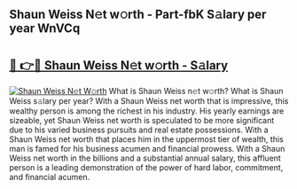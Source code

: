## Shaun Weiss N𝚎t w𝚘rth - Part-fbK S𝚊lary per year WnVCq

# <h2><a href="http://gc00s2.nevu.top/?p=Shaun+Weiss">🔗 👉🔴 Shaun Weiss N𝚎t w𝚘rth - S𝚊lary</a></h2>

[![Shaun Weiss N𝚎t W𝚘rth](https://i.imgur.com/EBH3L9S.jpeg)](http://gc00s2.nevu.top/?p=Shaun+Weiss)
What is Shaun Weiss n𝚎t w𝚘rth? What is Shaun Weiss s𝚊lary per year?
With a Shaun Weiss net worth that is impressive, this wealthy person is among the richest in his industry. His yearly earnings are sizeable, yet Shaun Weiss net worth is speculated to be more significant due to his varied business pursuits and real estate possessions. With a Shaun Weiss net worth that places him in the uppermost tier of wealth, this man is famed for his business acumen and financial prowess. With a Shaun Weiss net worth in the billions and a substantial annual salary, this affluent person is a leading demonstration of the power of hard labor, commitment, and financial acumen.
